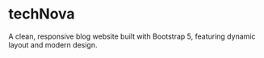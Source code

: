 # techNova
A clean, responsive blog website built with Bootstrap 5, featuring dynamic layout and modern design.
